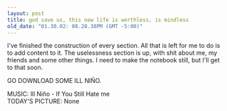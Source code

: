 ```yaml
---
layout: post
title: god save us, this new life is worthless, is mindless
old_date: "01.30.02: 08.28.38PM (GMT -5:00)"
---
```


I've finished the construction of every section. All that is left for me to do
is to add content to it. The uselessness section is up, with shit about me, my
friends and some other things. I need to make the notebook still, but I'll get
to that soon.

GO DOWNLOAD SOME ILL NIÑO.

MUSIC: Ill Niño - If You Still Hate me  
TODAY'S PICTURE: None
